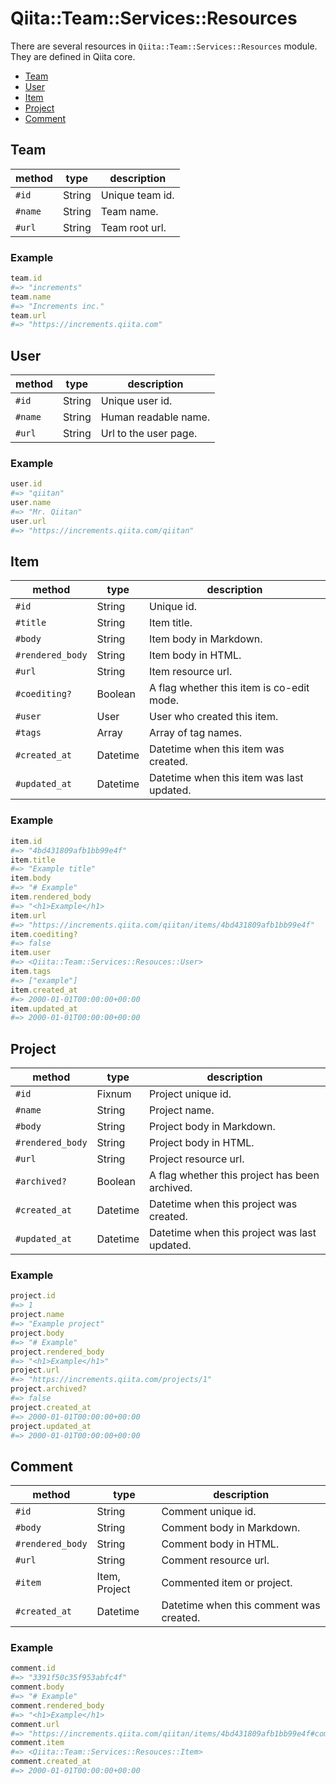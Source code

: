 # Qiita::Team::Services::Resources

There are several resources in `Qiita::Team::Services::Resources` module.
They are defined in Qiita core.

- [Team](#team)
- [User](#team)
- [Item](#item)
- [Project](#project)
- [Comment](#comment)

## Team

method  | type   | description
--------|--------|----------------
`#id`   | String | Unique team id.
`#name` | String | Team name.
`#url`  | String | Team root url.

### Example

```rb
team.id
#=> "increments"
team.name
#=> "Increments inc."
team.url
#=> "https://increments.qiita.com"
```

## User

method  | type   | description
--------|--------|---------------------
`#id`   | String | Unique user id.
`#name` | String | Human readable name.
`#url`  | String | Url to the user page.

### Example

```rb
user.id
#=> "qiitan"
user.name
#=> "Mr. Qiitan"
user.url
#=> "https://increments.qiita.com/qiitan"
```

## Item

method           | type          | description
-----------------|---------------|------------------------------------------
`#id`            | String        | Unique id.
`#title`         | String        | Item title.
`#body`          | String        | Item body in Markdown.
`#rendered_body` | String        | Item body in HTML.
`#url`           | String        | Item resource url.
`#coediting?`    | Boolean       | A flag whether this item is co-edit mode.
`#user`          | User          | User who created this item.
`#tags`          | Array<String> | Array of tag names.
`#created_at`    | Datetime      | Datetime when this item was created.
`#updated_at`    | Datetime      | Datetime when this item was last updated.

### Example

```rb
item.id
#=> "4bd431809afb1bb99e4f"
item.title
#=> "Example title"
item.body
#=> "# Example"
item.rendered_body
#=> "<h1>Example</h1>
item.url
#=> "https://increments.qiita.com/qiitan/items/4bd431809afb1bb99e4f"
item.coediting?
#=> false
item.user
#=> <Qiita::Team::Services::Resouces::User>
item.tags
#=> ["example"]
item.created_at
#=> 2000-01-01T00:00:00+00:00
item.updated_at
#=> 2000-01-01T00:00:00+00:00
```

## Project

method           | type     | description
-----------------|----------|-------------------------------------
`#id`            | Fixnum   | Project unique id.
`#name`          | String   | Project name.
`#body`          | String   | Project body in Markdown.
`#rendered_body` | String   | Project body in HTML.
`#url`           | String   | Project resource url.
`#archived?`     | Boolean  | A flag whether this project has been archived.
`#created_at`    | Datetime | Datetime when this project was created.
`#updated_at`    | Datetime | Datetime when this project was last updated.

### Example

```rb
project.id
#=> 1
project.name
#=> "Example project"
project.body
#=> "# Example"
project.rendered_body
#=> "<h1>Example</h1>"
project.url
#=> "https://increments.qiita.com/projects/1"
project.archived?
#=> false
project.created_at
#=> 2000-01-01T00:00:00+00:00
project.updated_at
#=> 2000-01-01T00:00:00+00:00
```

## Comment

method           | type          | description
-----------------|---------------|----------------------------------------
`#id`            | String        | Comment unique id.
`#body`          | String        | Comment body in Markdown.
`#rendered_body` | String        | Comment body in HTML.
`#url`           | String        | Comment resource url.
`#item`          | Item, Project | Commented item or project.
`#created_at`    | Datetime      | Datetime when this comment was created.

### Example

```rb
comment.id
#=> "3391f50c35f953abfc4f"
comment.body
#=> "# Example"
comment.rendered_body
#=> "<h1>Example</h1>
comment.url
#=> "https://increments.qiita.com/qiitan/items/4bd431809afb1bb99e4f#comment-3391f50c35f953abfc4f
comment.item
#=> <Qiita::Team::Services::Resouces::Item>
comment.created_at
#=> 2000-01-01T00:00:00+00:00
```
